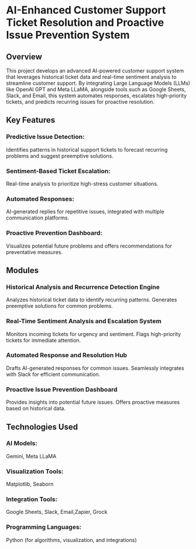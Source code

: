# AI-Enhanced Customer Support Ticket Resolution and Proactive Issue Prevention System

## Overview
This project develops an advanced AI-powered customer support system that leverages historical ticket data and real-time sentiment analysis to streamline customer support. By integrating Large Language Models (LLMs) like OpenAI GPT and Meta LLaMA, alongside tools such as Google Sheets, Slack, and Email, this system automates responses, escalates high-priority tickets, and predicts recurring issues for proactive resolution.


## Key Features
### Predictive Issue Detection: 
Identifies patterns in historical support tickets to forecast recurring problems and suggest preemptive solutions.
### Sentiment-Based Ticket Escalation:
Real-time analysis to prioritize high-stress customer situations.
### Automated Responses: 
AI-generated replies for repetitive issues, integrated with multiple communication platforms.
### Proactive Prevention Dashboard: 
Visualizes potential future problems and offers recommendations for preventative measures.


## Modules
### Historical Analysis and Recurrence Detection Engine
Analyzes historical ticket data to identify recurring patterns.
Generates preemptive solutions for common problems.
### Real-Time Sentiment Analysis and Escalation System
Monitors incoming tickets for urgency and sentiment.
Flags high-priority tickets for immediate attention.
### Automated Response and Resolution Hub
Drafts AI-generated responses for common issues.
Seamlessly integrates with Slack for efficient communication.
### Proactive Issue Prevention Dashboard
Provides insights into potential future issues.
Offers proactive measures based on historical data.

## Technologies Used
### AI Models: 
Gemini, Meta LLaMA
### Visualization Tools: 
Matplotlib, Seaborn
### Integration Tools: 
Google Sheets, Slack, Email,Zapier, Grock
### Programming Languages: 
Python (for algorithms, visualization, and integrations)
